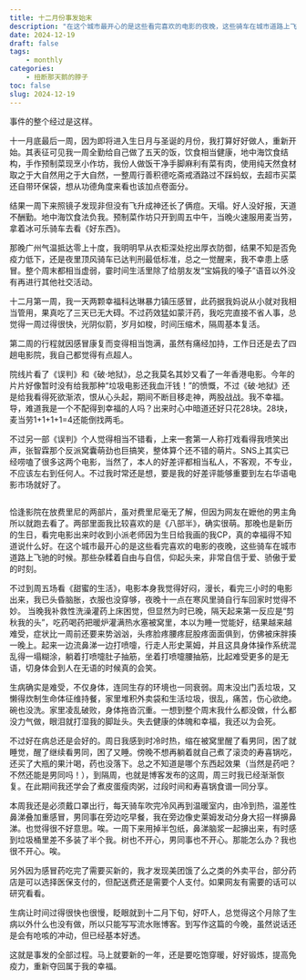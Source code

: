 ```yaml
---
title: 十二月份事发始末
description: "在这个城市最开心的是这些看完喜欢的电影的夜晚，这些骑车在城市道路上飞驰的时候。那些杂糅着自由与自信，仰起头来，非常自信于爱、骄傲于爱的时刻。"
date: 2024-12-19
draft: false
tags: 
    - monthly
categories: 
    - 扭断那天鹅的脖子
toc: false
slug: 2024-12-19
---
```


事件的整个经过是这样。

十一月底最后一周，因为即将进入生日月与圣诞的月份，我打算好好做人，重新开始。其表征可见我一周全勤给自己做了五天的饭，饮食相当健康，地中海饮食结构，手作预制菜现烹小作坊，我份人做饭干净手脚麻利有菜有肉，使用纯天然食材取之于大自然用之于大自然，一整周行善积德吃斋戒酒路过不踩蚂蚁，去超市买菜还自带环保袋，想从功德角度来看也该加点卷面分。

结果一周下来照镜子发现非但没有飞升成神还长了俩痘。天塌。好人没好报，天道不酬勤。地中海饮食法负我。预制菜作坊只开到周五中午，当晚火速服用麦当劳，拿着冰可乐骑车去看《好东西》。

那晚广州气温抵达零上十度，我明明早从衣柜深处挖出厚衣防御，结果不知是否免疫力低下，还是夜里顶风骑车已达判刑最低标准，总之一觉醒来，我不幸患上感冒。整个周末都相当虚弱，霎时间生活里除了给朋友发“宝娟我的嗓子”语音以外没有再进行其他社交活动。

十二月第一周，我一天两颗幸福科达琳暴力镇压感冒，此药据我妈说从小就对我相当管用，果真吃了三天已无大碍。不过药效猛如蒙汗药，我吃完直接不省人事，总觉得一周过得很快，光阴似箭，岁月如梭，时间压缩术，隔周基本复活。

第二周的行程就因感冒康复而变得相当饱满，虽然有痛经加持，工作日还是去了四趟电影院，我自己都觉得有点超人。

院线片看了《误判》和《破·地狱》，总之我莫名其妙又看了一年香港电影。今年的片片好像暂时没有给我那种“垃圾电影还我血汗钱！”的愤慨，不过《破·地狱》还是给我看得死欲渐浓，恨从心头起，期间不断目移走神，两股战战。我不幸福。导，难道我是一个不配得到幸福的人吗？出来时心中暗道还好只花28块。28块，麦当劳1+1+1+1=4还能倒找两毛。

不过另一部《误判》个人觉得相当不错看，上来一套第一人称打戏看得我喷笑出声，张智霖那个反派窝囊萌劲也巨搞笑，整体算个还不错的萌片。SNS上其实已经唠嗑了很多这两个电影，当然了，本人的好差评都相当私人，不客观，不专业，不应该左右到任何人。不过我时常还是想，要是我的好差评能够重要到左右华语电影市场就好了。

<img src="https://pub-219f59729cc7474d97beb0f99a13e6bd.r2.dev/picture/2024/12/40292d213a5cd391d09ada9e33cdba03.jpg" alt="" class="float-img35">

恰逢影院在放费里尼的两部片，虽对费里尼毫无了解，但因为网友在嬷他的男主角所以就跑去看了。两部里面我比较喜欢的是《八部半》，确实很萌。那晚也是新历的生日，看完电影出来时收到小派老师因为生日给我画的我CP，真的幸福得不知道说什么好。在这个城市最开心的是这些看完喜欢的电影的夜晚，这些骑车在城市道路上飞驰的时候。那些杂糅着自由与自信，仰起头来，非常自信于爱、骄傲于爱的时刻。

不过到周五场看《甜蜜的生活》，电影本身我觉得好闷，漫长，看完三小时的电影出来，我已头昏脑胀，衣服也没穿够，夜晚十一点在寒风里骑自行车回家时觉得不妙。 当晚我补救性洗澡灌药上床困觉，但显然为时已晚，隔天起来第一反应是“剪秋我的头”，吃药喝药把暖炉灌满热水塞被窝里，本以为睡一觉能好，结果越来越难受，症状比一周前还要来势汹汹，头疼脸疼腰疼屁股疼面面俱到，仿佛被床胖揍一晚上。起来一边流鼻涕一边打喷嚏，行走人形史莱姆，并且这具身体操作系统混乱得一塌糊涂，躺着打喷嚏肚子抽筋，坐着打喷嚏腰抽筋，比起难受更多的是无语，切身体会到人在无语的时候真的会笑。

生病确实是难受，不仅身体，连同生存的环境也一同衰弱。周末没出门丢垃圾，又懒得炊制生命体征维持餐，家里堆积外卖袋和生活垃圾，很乱，痛苦，伤心欲绝。碗也没洗。家里凌乱破败，身体拖沓沉重。一想到整个周末我什么都没做，什么都没力气做，眼泪就打湿我的脚趾头。失去健康的体魄和幸福，我还以为会死。

不过好在病总还是会好的。周日我感到时冷时热，缩在被窝里醒了看男同，困了就睡觉，醒了继续看男同，困了又睡。傍晚不想再躺着就自己煮了滚烫的寿喜锅吃，还买了大瓶的果汁喝，药也没落下。总之不知道是哪个东西起效果（当然是药吧？不然还能是男同吗！），到隔周，也就是博客发布的这周，周三时我已经渐渐恢复。在此期间我还学会了煮皮蛋瘦肉粥，过段时间和寿喜锅食谱一同分享。

本周我还是必须戴口罩出行，每天骑车吹完冷风再到温暖室内，由冷到热，温差性鼻涕叠加重感冒，男同事在旁边吃早餐，我在旁边像史莱姆发动分身大招一样擤鼻涕。也觉得很不好意思。唉。一周下来用掉半包纸，鼻涕脑浆一起擤出来，有时感到垃圾桶里差不多装了半个我。树也不开心，男同事也不开心。那能怎么办？我也很不开心。唉。

另外因为感冒药吃完了需要买新的，我才发现美团饿了么之类的外卖平台，部分药店是可以选择医保支付的，但配送费还是需要个人支付。如果网友有需要的话可以研究看看。

生病让时间过得很快也很慢，眨眼就到十二月下旬，好吓人，总觉得这个月除了生病以外什么也没有做，所以只能写写流水账博客。到写作这篇的今晚，虽然说话还是会有呛咳的冲动，但已经基本好透。

这就是事发的全部过程。马上就要新的一年，还是要吃饱穿暖，好好锻炼，提高免疫力，重新夺回属于我的幸福。
